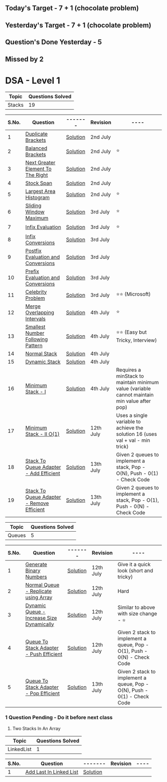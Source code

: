 ## Today's Target - 7 + 1 (chocolate problem)
<!-- ## Questions Done Today -  -->

## Yesterday's Target - 7 + 1 (chocolate problem)
## Question's Done Yesterday - 5
## Missed by 2

# DSA - Level 1
| Topic      | Questions Solved |
| ----------- | ----------- |
| Stacks      | 19       |


| S.No.| Question | ------- | Revision | ---- |
| ---- | -------- | ------- | -------- | ---- |
| 1  | [Duplicate Brackets](https://www.pepcoding.com/resources/online-java-foundation/stacks-and-queues/duplicate-brackets-official/ojquestion)   | [Solution](Stacks/1_duplicate_brackets.java)  | 2nd July   |
| 2  | [Balanced Brackets](https://www.pepcoding.com/resources/online-java-foundation/stacks-and-queues/balanced-brackets-official/ojquestion)   | [Solution](Stacks/2_balanced_brackets.java)  | 2nd July   | ⭐   |
| 3  | [Next Greater Element To The Right](https://www.pepcoding.com/resources/online-java-foundation/stacks-and-queues/next-greater-element-official/ojquestion)   | [Solution](Stacks/3_next_greater_element_to_the_right.java)  | 2nd July   |
| 4  | [Stock Span](https://www.pepcoding.com/resources/online-java-foundation/stacks-and-queues/stock-span-official/ojquestion)   | [Solution](Stacks/4_stock_span.java)  | 2nd July   |
| 5  | [Largest Area Histogram](https://www.pepcoding.com/resources/online-java-foundation/stacks-and-queues/lah-official/ojquestion)   | [Solution](Stacks/5_largest_area_histogram.java)  | 2nd July   | ⭐   |
| 6  | [Sliding Window Maximum](https://www.pepcoding.com/resources/online-java-foundation/stacks-and-queues/sliding-window=maximum-official/ojquestion)   | [Solution](Stacks/6_sliding_window_maximum.java)  | 3rd July   | ⭐   |
| 7  | [Infix Evaluation](pepcoding.com/resources/online-java-foundation/stacks-and-queues/infix-evaluation-official/ojquestion)   | [Solution](Stacks/7_infix_evaluation.java)  | 3rd July   | ⭐   |
| 8  | [Infix Conversions](https://www.pepcoding.com/resources/online-java-foundation/stacks-and-queues/infix-conversions-official/ojquestion)   | [Solution](Stacks/8_infix_conversions.java)  | 3rd July   |
| 9  | [Postfix Evaluation and Conversions](https://www.pepcoding.com/resources/online-java-foundation/stacks-and-queues/postfix-evaluation-conversions-official/ojquestion)   | [Solution](Stacks/9_postfix_evaluation_and_conversions.java)  | 3rd July   |
| 10  | [Prefix Evaluation and Conversions](https://www.pepcoding.com/resources/online-java-foundation/stacks-and-queues/prefix-official/ojquestion)   | [Solution](Stacks/10_prefix_evaluation_and_conversions.java)  | 3rd July   |
| 11  | [Celebrity Problem](https://www.pepcoding.com/resources/online-java-foundation/stacks-and-queues/celebrity-problem-official/ojquestion)   | [Solution](Stacks/11_celebrity_problem.java)  | 3rd July   | ⭐⭐ (Microsoft) | 
| 12  | [Merge Overlapping Intervals](https://www.pepcoding.com/resources/online-java-foundation/stacks-and-queues/merge-overlapping-interval-official/ojquestion)   | [Solution](Stacks/12_merge_overlapping_intervals.java)  | 4th July   | ⭐ |
| 13  | [Smallest Number Following Pattern](https://www.pepcoding.com/resources/online-java-foundation/stacks-and-queues/smallest-number-following-pattern-official/ojquestion)   | [Solution](Stacks/13_smallest_number_following_pattern.java)  | 4th July   | ⭐⭐ (Easy but Tricky, Interview) |
| 14  | [Normal Stack](https://www.pepcoding.com/resources/online-java-foundation/stacks-and-queues/normal-stack-official/ojquestion)   | [Solution](Stacks/14_normal_stack.java)  | 4th July  |
| 15  | [Dynamic Stack](https://www.pepcoding.com/resources/online-java-foundation/stacks-and-queues/dynamic-stack-official/ojquestion)   | [Solution](Stacks/15_dynamic_stack.java)  | 4th July  |
| 16  | [Minimum Stack - I](https://www.pepcoding.com/resources/online-java-foundation/stacks-and-queues/minimum-stack-i-official/ojquestion)   | [Solution](Stacks/16_min_stack-1.java)  | 4th July  | Requires a minStack to maintain minimum value (variable cannot maintain min value after pop) |
| 17  | [Minimum Stack - II O(1)](https://www.pepcoding.com/resources/online-java-foundation/stacks-and-queues/min-stack-ii-official/ojquestion)   | [Solution](Stacks/17_min_stack_O1_space.java)  | 12th July  | Uses a single variable to achieve the solution 16 (uses val + val - min trick) |
| 18  | [Stack To Queue Adapter - Add Efficient](https://www.pepcoding.com/resources/online-java-foundation/stacks-and-queues/stack-to-queue-adapter-add-efficient-official/ojquestion)   | [Solution](Stacks/18_stack_to_queue-add_efficient.java)  | 13th July  | Given 2 queues to implement a stack, Pop - O(N), Push - 0(1) - Check Code |
| 19  | [Stack To Queue Adapter - Remove Efficient](https://www.pepcoding.com/resources/online-java-foundation/stacks-and-queues/stack-to-queue-adapter-remove-efficient-official/ojquestion)   | [Solution](Stacks/19_stack_to_queue-remove_efficient.java)  | 13th July  | Given 2 queues to implement a stack, Pop - O(1), Push - 0(N) - Check Code |



| Topic      | Questions Solved |
| ---------- | ---------------- |
| Queues     | 5                |


| S.No.| Question | ------- | Revision | ---- |
| ---- | -------- | ------- | -------- | ---- |
| 1  | [Generate Binary Numbers](https://practice.geeksforgeeks.org/problems/generate-binary-numbers-1587115620/1)   | [Solution](Queues/1_gfg_generate_binary_numbers.java)  | 12th July  | Give it a quick look (short and tricky) |
| 2  | [Normal Queue - Replicate using Array](https://www.pepcoding.com/resources/online-java-foundation/stacks-and-queues/normal-queue-official/ojquestion#)   | [Solution](Queues/2_normal_queue.java)  | 12th July  | Hard |
| 3  | [Dynamic Queue - Increase Size Dynamically](https://www.pepcoding.com/resources/online-java-foundation/stacks-and-queues/dynamic-queue-official/ojquestion)   | [Solution](Queues/3_dynamic_queue.java)  | 12th July  | Similar to above with size change - ⭐ |
| 4  | [Queue To Stack Adapter - Push Efficient](https://www.pepcoding.com/resources/online-java-foundation/stacks-and-queues/queue-to-stack-adapter-push-efficient-official/ojquestion)   | [Solution](Queues/4_queue_to_stack-push_efficient.java)  | 12th July  | Given 2 stack to implement a queue, Pop - O(1), Push - 0(N) - Check Code |
| 5  | [Queue To Stack Adapter - Pop Efficient](https://www.pepcoding.com/resources/online-java-foundation/stacks-and-queues/queue-to-stack-adapter-pop-efficient/ojquestion)   | [Solution](Queues/5_queue_to_stack-pop_efficient.java)  | 13th July  | Given 2 stack to implement a queue, Pop - O(N), Push - 0(1) - Check Code |


### 1 Question Pending - Do it before next class
1. Two Stacks In An Array


| Topic      | Questions Solved |
| ---------- | ---------------- |
| LinkedList | 1                |


| S.No.| Question | ------- | Revision | ---- |
| ---- | -------- | ------- | -------- | ---- |
| 1    | [Add Last In Linked List](https://www.pepcoding.com/resources/online-java-foundation/linked-lists/add-last-linked-list-official/ojquestion)   | [Solution](LinkedLists/1_Add_Last_In_LinkedList.java)  |  |  |
